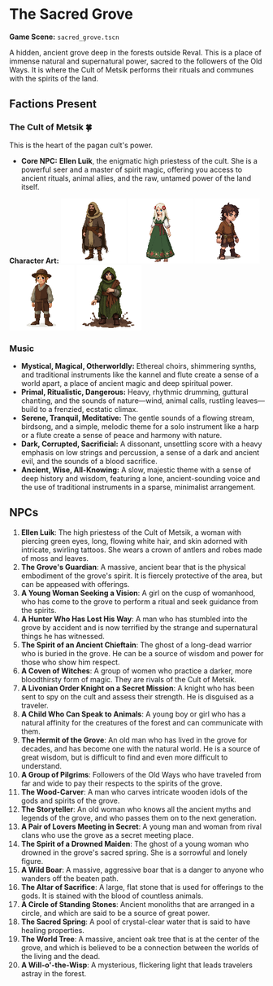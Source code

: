 # The Sacred Grove

**Game Scene:** `sacred_grove.tscn`

A hidden, ancient grove deep in the forests outside Reval. This is a place of immense natural and supernatural power, sacred to the followers of the Old Ways. It is where the Cult of Metsik performs their rituals and communes with the spirits of the land.

## Factions Present

### The Cult of Metsik 🍀
This is the heart of the pagan cult's power.
-   **Core NPC:** **Ellen Luik**, the enigmatic high priestess of the cult. She is a powerful seer and a master of spirit magic, offering you access to ancient rituals, animal allies, and the raw, untamed power of the land itself.

**Character Art:**
![](../../assets/characters/metsik/metsik-4.png)
![](../../assets/characters/metsik/metsik-1.png)
![](../../assets/characters/metsik/metsik-2.png)
![](../../assets/characters/metsik/metsik-3.png)
![](../../assets/characters/metsik/image-18.png)

### Music
- **Mystical, Magical, Otherworldly:** Ethereal choirs, shimmering synths, and traditional instruments like the kannel and flute create a sense of a world apart, a place of ancient magic and deep spiritual power.
- **Primal, Ritualistic, Dangerous:** Heavy, rhythmic drumming, guttural chanting, and the sounds of nature—wind, animal calls, rustling leaves—build to a frenzied, ecstatic climax.
- **Serene, Tranquil, Meditative:** The gentle sounds of a flowing stream, birdsong, and a simple, melodic theme for a solo instrument like a harp or a flute create a sense of peace and harmony with nature.
- **Dark, Corrupted, Sacrificial:** A dissonant, unsettling score with a heavy emphasis on low strings and percussion, a sense of a dark and ancient evil, and the sounds of a blood sacrifice.
- **Ancient, Wise, All-Knowing:** A slow, majestic theme with a sense of deep history and wisdom, featuring a lone, ancient-sounding voice and the use of traditional instruments in a sparse, minimalist arrangement.

## NPCs

1.  **Ellen Luik**: The high priestess of the Cult of Metsik, a woman with piercing green eyes, long, flowing white hair, and skin adorned with intricate, swirling tattoos. She wears a crown of antlers and robes made of moss and leaves.
2.  **The Grove's Guardian**: A massive, ancient bear that is the physical embodiment of the grove's spirit. It is fiercely protective of the area, but can be appeased with offerings.
3.  **A Young Woman Seeking a Vision**: A girl on the cusp of womanhood, who has come to the grove to perform a ritual and seek guidance from the spirits.
4.  **A Hunter Who Has Lost His Way**: A man who has stumbled into the grove by accident and is now terrified by the strange and supernatural things he has witnessed.
5.  **The Spirit of an Ancient Chieftain**: The ghost of a long-dead warrior who is buried in the grove. He can be a source of wisdom and power for those who show him respect.
6.  **A Coven of Witches**: A group of women who practice a darker, more bloodthirsty form of magic. They are rivals of the Cult of Metsik.
7.  **A Livonian Order Knight on a Secret Mission**: A knight who has been sent to spy on the cult and assess their strength. He is disguised as a traveler.
8.  **A Child Who Can Speak to Animals**: A young boy or girl who has a natural affinity for the creatures of the forest and can communicate with them.
9.  **The Hermit of the Grove**: An old man who has lived in the grove for decades, and has become one with the natural world. He is a source of great wisdom, but is difficult to find and even more difficult to understand.
10. **A Group of Pilgrims**: Followers of the Old Ways who have traveled from far and wide to pay their respects to the spirits of the grove.
11. **The Wood-Carver**: A man who carves intricate wooden idols of the gods and spirits of the grove.
12. **The Storyteller**: An old woman who knows all the ancient myths and legends of the grove, and who passes them on to the next generation.
13. **A Pair of Lovers Meeting in Secret**: A young man and woman from rival clans who use the grove as a secret meeting place.
14. **The Spirit of a Drowned Maiden**: The ghost of a young woman who drowned in the grove's sacred spring. She is a sorrowful and lonely figure.
15. **A Wild Boar**: A massive, aggressive boar that is a danger to anyone who wanders off the beaten path.
16. **The Altar of Sacrifice**: A large, flat stone that is used for offerings to the gods. It is stained with the blood of countless animals.
17. **A Circle of Standing Stones**: Ancient monoliths that are arranged in a circle, and which are said to be a source of great power.
18. **The Sacred Spring**: A pool of crystal-clear water that is said to have healing properties.
19. **The World Tree**: A massive, ancient oak tree that is at the center of the grove, and which is believed to be a connection between the worlds of the living and the dead.
20. **A Will-o'-the-Wisp**: A mysterious, flickering light that leads travelers astray in the forest.
